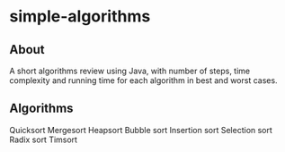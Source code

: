 # simple-algorithms
## About

A short algorithms review using Java, with number of steps, time complexity and running time for each algorithm in best and worst cases.

## Algorithms

Quicksort
Mergesort
Heapsort
Bubble sort
Insertion sort
Selection sort
Radix sort
Timsort
